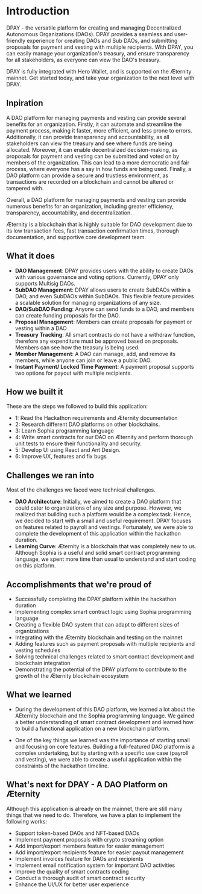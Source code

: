 # Introduction
 DPAY - the versatile platform for creating and managing Decentralized Autonomous Organizations (DAOs). DPAY provides a seamless and user-friendly experience for creating DAOs and Sub DAOs, and submitting proposals for payment and vesting with multiple recipients. With DPAY, you can easily manage your organization's treasury, and ensure transparency for all stakeholders, as everyone can view the DAO's treasury. 
 
 DPAY is fully integrated with Hero Wallet, and is supported on the Æternity mainnet. Get started today, and take your organization to the next level with DPAY.

## Inpiration
A DAO platform for managing payments and vesting can provide several benefits for an organization. Firstly, it can automate and streamline the payment process, making it faster, more efficient, and less prone to errors. Additionally, it can provide transparency and accountability, as all stakeholders can view the treasury and see where funds are being allocated. Moreover, it can enable decentralized decision-making, as proposals for payment and vesting can be submitted and voted on by members of the organization. This can lead to a more democratic and fair process, where everyone has a say in how funds are being used. Finally, a DAO platform can provide a secure and trustless environment, as transactions are recorded on a blockchain and cannot be altered or tampered with. 

Overall, a DAO platform for managing payments and vesting can provide numerous benefits for an organization, including greater efficiency, transparency, accountability, and decentralization.

Æternity is a blockchain that is highly suitable for DAO development due to its low transaction fees, fast transaction confirmation times, thorough documentation, and supportive core development team.

## What it does

- **DAO Management**: DPAY provides users with the ability to create DAOs with various governance and voting options. Currently, DPAY only supports Multisig DAOs.
- **SubDAO Management**: DPAY allows users to create SubDAOs within a DAO, and even SubDAOs within SubDAOs. This flexible feature provides a scalable solution for managing organizations of any size.
- **DAO/SubDAO Funding**: Anyone can send funds to a DAO, and members can create funding proposals for the DAO.
- **Proposal Management**: Members can create proposals for payment or vesting within a DAO
- **Treasury Tracking**: All smart contracts do not have a withdraw function, therefore any expenditure must be approved based on proposals. Members can see how the treasury is being used.
- **Member Management**: A DAO can manage, add, and remove its members, while anyone can join or leave a public DAO.
- **Instant Payment/ Locked Time Payment**: A payment proposal supports two options for payout with multiple recipients.

## How we built it

These are the steps we followed to build this application:
- 1: Read the Hackathon requirements and Æternity documentation
- 2: Research different DAO platforms on other blockchains.
- 3: Learn Sophia programming language
- 4: Write smart contracts for our DAO on Æternity and perform thorough unit tests to ensure their functionality and security.
- 5: Develop UI using React and Ant Design.
- 6: Improve UX, features and fix bugs

## Challenges we ran into

Most of the challenges we faced were technical challenges.

- **DAO Architecture**: Initially, we aimed to create a DAO platform that could cater to organizations of any size and purpose. However, we realized that building such a platform would be a complex task. Hence, we decided to start with a small and useful requirement. DPAY focuses on features related to payroll and vestings. Fortunately, we were able to complete the development of this application within the hackathon duration.
- **Learning Curve**: Æternity is a blockchain that was completely new to us. Although Sophia is a useful and solid smart contract programming language, we spent more time than usual to understand and start coding on this platform.

## Accomplishments that we're proud of 

- Successfully completing the DPAY platform within the hackathon duration
- Implementing complex smart contract logic using Sophia programming language
- Creating a flexible DAO system that can adapt to different sizes of organizations
- Integrating with the Æternity blockchain and testing on the mainnet
- Adding features such as payment proposals with multiple recipients and vesting schedules
- Solving technical challenges related to smart contract development and blockchain integration
- Demonstrating the potential of the DPAY platform to contribute to the growth of the Æternity blockchain ecosystem 


## What we learned

- During the development of this DAO platform, we learned a lot about the AEternity blockchain and the Sophia programming language. We gained a better understanding of smart contract development and learned how to build a functional application on a new blockchain platform.

- One of the key things we learned was the importance of starting small and focusing on core features. Building a full-featured DAO platform is a complex undertaking, but by starting with a specific use case (payroll and vesting), we were able to create a useful application within the constraints of the hackathon timeline.

## What's next for DPAY - A DAO Platform on Æternity

Although this application is already on the mainnet, there are still many things that we need to do. Therefore, we have a plan to implement the following works:

- Support token-based DAOs and NFT-based DAOs
- Implement payment proposals with crypto streaming option
- Add import/export members feature for easier management
- Add import/export recipients feature for easier payout management
- Implement invoices feature for DAOs and recipients
- Implement email notification system for important DAO activities
- Improve the quality of smart contracts coding
- Conduct a thorough audit of smart contract security
- Enhance the UI/UX for better user experience



